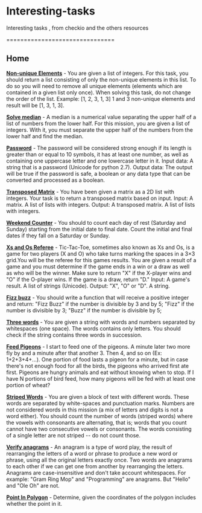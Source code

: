 Interesting-tasks
=================

Interesting tasks , from checkio and the others resources

===============================

Home
---------

[**Non-unique Elements**](https://github.com/makx21/interesting-tasks/blob/master/home/nonUnique.py) - You are given a list of integers. For this task, you should return a list consisting of only the non-unique elements in this list. To do so you will need to remove all unique elements (elements which are contained in a given list only once). When solving this task, do not change the order of the list. Example: [1, 2, 3, 1, 3] 1 and 3 non-unique elements and result will be [1, 3, 1, 3].

[**Solve median**](https://github.com/makx21/interesting-tasks/blob/master/home/median.py) - A median is a numerical value separating the upper half of a list of numbers from the lower half. For this mission, you are given a list of integers. With it, you must separate the upper half of the numbers from the lower half and find the median.

[**Password**](https://github.com/makx21/interesting-tasks/blob/master/home/password.py) - The password will be considered strong enough if its length is greater than or equal to 10 symbols, it has at least one number, as well as containing one uppercase letter and one lowercase letter in it. Input data: A string that is a password (Unicode for python 2.7). Output data: The output will be true if the password is safe, a boolean or any data type that can be converted and processed as a boolean.

[**Transposed Matrix**](https://github.com/makx21/interesting-tasks/blob/master/home/transMatrix.py) - You have been given a matrix as a 2D list with integers. Your task is to return a transposed matrix based on input. Input: A matrix. A list of lists with integers. Output: A transposed matrix. A list of lists with integers. 

[**Weekend Counter**](https://github.com/makx21/interesting-tasks/blob/master/home/weekCount.py) - You should to count each day of rest (Saturday and Sunday) starting from the initial date to final date. Count the initial and final dates if they fall on a Saturday or Sunday.

[**Xs and Os Referee**](https://github.com/makx21/interesting-tasks/blob/master/home/xo.py) - Tic-Tac-Toe, sometimes also known as Xs and Os, is a game for two players (X and O) who take turns marking the spaces in a 3×3 grid.You will be the referee for this games results. You are given a result of a game and you must determine if the game ends in a win or a draw as well as who will be the winner. Make sure to return "X" if the X-player wins and "O" if the O-player wins. If the game is a draw, return "D." Input: A game's result. A list of strings (Unicode). Output: "X", "O" or "D". A string. 

[**Fizz buzz**](https://github.com/makx21/interesting-tasks/blob/master/home/fizzBuzz.py) - You should write a function that will receive a positive integer and return: "Fizz Buzz" if the number is divisible by 3 and by 5; "Fizz" if the number is divisible by 3; "Buzz" if the number is divisible by 5;

[**Three words**](https://github.com/makx21/interesting-tasks/blob/master/home/threeWords.py) - You are given a string with words and numbers separated by whitespaces (one space). The words contains only letters. You should check if the string contains three words in succession.

[**Feed Pigeons**](https://github.com/makx21/interesting-tasks/blob/master/home/feedPig.py) - I start to feed one of the pigeons. A minute later two more fly by and a minute after that another 3. Then 4, and so on (Ex: 1+2+3+4+...). One portion of food lasts a pigeon for a minute, but in case there's not enough food for all the birds, the pigeons who arrived first ate first. Pigeons are hungry animals and eat without knowing when to stop. If I have N portions of bird feed, how many pigeons will be fed with at least one portion of wheat?

[**Striped Words**](https://github.com/makx21/interesting-tasks/blob/master/home/stripedWords.py) - You are given a block of text with different words. These words are separated by white-spaces and punctuation marks. Numbers are not considered words in this mission (a mix of letters and digits is not a word either). You should count the number of words (striped words) where the vowels with consonants are alternating, that is; words that you count cannot have two consecutive vowels or consonants. The words consisting of a single letter are not striped -- do not count those.

[**Verify anagrams**](https://github.com/makx21/interesting-tasks/blob/master/home/anagrams.py) - An anagram is a type of word play, the result of rearranging the letters of a word or phrase to produce a new word or phrase, using all the original letters exactly once. Two words are anagrams to each other if we can get one from another by rearranging the letters. Anagrams are case-insensitive and don't take account whitespaces. For example: "Gram Ring Mop" and "Programming" are anagrams. But "Hello" and "Ole Oh" are not.

[**Point In Polygon**](https://github.com/makx21/interesting-tasks/blob/master/home/pointInPolygon.php) - Determine, given the coordinates of the polygon includes whether the point in it.




